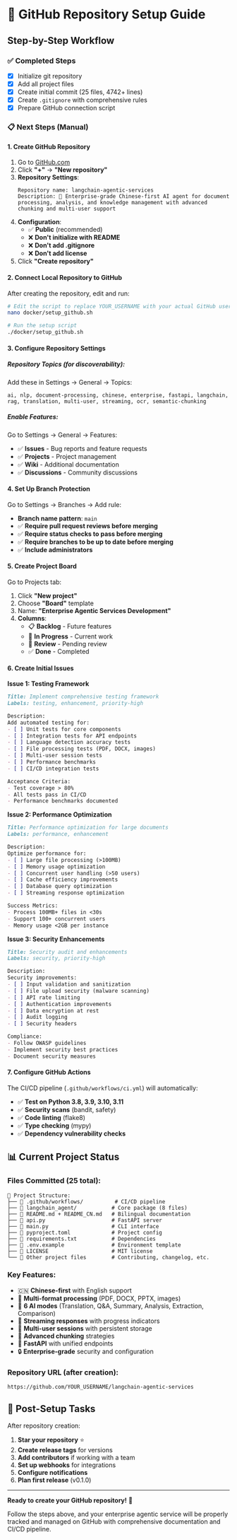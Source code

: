 # 🚀 GitHub Repository Setup Guide

## Step-by-Step Workflow

### ✅ **Completed Steps**
- [x] Initialize git repository
- [x] Add all project files
- [x] Create initial commit (25 files, 4742+ lines)
- [x] Create `.gitignore` with comprehensive rules
- [x] Prepare GitHub connection script

### 📋 **Next Steps (Manual)**

#### **1. Create GitHub Repository**
1. Go to [GitHub.com](https://github.com)
2. Click **"+"** → **"New repository"**
3. **Repository Settings**:
   ```
   Repository name: langchain-agentic-services
   Description: 🚀 Enterprise-grade Chinese-first AI agent for document processing, analysis, and knowledge management with advanced chunking and multi-user support
   ```
4. **Configuration**:
   - ✅ **Public** (recommended)
   - ❌ **Don't initialize with README**
   - ❌ **Don't add .gitignore**
   - ❌ **Don't add license**
5. Click **"Create repository"**

#### **2. Connect Local Repository to GitHub**
After creating the repository, edit and run:
```bash
# Edit the script to replace YOUR_USERNAME with your actual GitHub username
nano docker/setup_github.sh

# Run the setup script
./docker/setup_github.sh
```

#### **3. Configure Repository Settings**

##### **Repository Topics** (for discoverability):
Add these in Settings → General → Topics:
```
ai, nlp, document-processing, chinese, enterprise, fastapi, langchain, 
rag, translation, multi-user, streaming, ocr, semantic-chunking
```

##### **Enable Features**:
Go to Settings → General → Features:
- ✅ **Issues** - Bug reports and feature requests
- ✅ **Projects** - Project management
- ✅ **Wiki** - Additional documentation
- ✅ **Discussions** - Community discussions

#### **4. Set Up Branch Protection**
Go to Settings → Branches → Add rule:
- **Branch name pattern**: `main`
- ✅ **Require pull request reviews before merging**
- ✅ **Require status checks to pass before merging**
- ✅ **Require branches to be up to date before merging**
- ✅ **Include administrators**

#### **5. Create Project Board**
Go to Projects tab:
1. Click **"New project"**
2. Choose **"Board"** template
3. Name: **"Enterprise Agentic Services Development"**
4. **Columns**:
   - 📋 **Backlog** - Future features
   - 🚧 **In Progress** - Current work
   - 👀 **Review** - Pending review
   - ✅ **Done** - Completed

#### **6. Create Initial Issues**

**Issue 1: Testing Framework**
```markdown
Title: Implement comprehensive testing framework
Labels: testing, enhancement, priority-high

Description:
Add automated testing for:
- [ ] Unit tests for core components
- [ ] Integration tests for API endpoints
- [ ] Language detection accuracy tests
- [ ] File processing tests (PDF, DOCX, images)
- [ ] Multi-user session tests
- [ ] Performance benchmarks
- [ ] CI/CD integration tests

Acceptance Criteria:
- Test coverage > 80%
- All tests pass in CI/CD
- Performance benchmarks documented
```

**Issue 2: Performance Optimization**
```markdown
Title: Performance optimization for large documents
Labels: performance, enhancement

Description:
Optimize performance for:
- [ ] Large file processing (>100MB)
- [ ] Memory usage optimization
- [ ] Concurrent user handling (>50 users)
- [ ] Cache efficiency improvements
- [ ] Database query optimization
- [ ] Streaming response optimization

Success Metrics:
- Process 100MB+ files in <30s
- Support 100+ concurrent users
- Memory usage <2GB per instance
```

**Issue 3: Security Enhancements**
```markdown
Title: Security audit and enhancements
Labels: security, priority-high

Description:
Security improvements:
- [ ] Input validation and sanitization
- [ ] File upload security (malware scanning)
- [ ] API rate limiting
- [ ] Authentication improvements
- [ ] Data encryption at rest
- [ ] Audit logging
- [ ] Security headers

Compliance:
- Follow OWASP guidelines
- Implement security best practices
- Document security measures
```

#### **7. Configure GitHub Actions**
The CI/CD pipeline (`.github/workflows/ci.yml`) will automatically:
- ✅ **Test on Python 3.8, 3.9, 3.10, 3.11**
- ✅ **Security scans** (bandit, safety)
- ✅ **Code linting** (flake8)
- ✅ **Type checking** (mypy)
- ✅ **Dependency vulnerability checks**

## 📊 **Current Project Status**

### **Files Committed (25 total)**:
```
📁 Project Structure:
├── 📁 .github/workflows/          # CI/CD pipeline
├── 📁 langchain_agent/           # Core package (8 files)
├── 📄 README.md + README_CN.md   # Bilingual documentation
├── 📄 api.py                     # FastAPI server
├── 📄 main.py                    # CLI interface
├── 📄 pyproject.toml             # Project config
├── 📄 requirements.txt           # Dependencies
├── 📄 .env.example               # Environment template
├── 📄 LICENSE                    # MIT license
└── 📄 Other project files        # Contributing, changelog, etc.
```

### **Key Features**:
- 🇨🇳 **Chinese-first** with English support
- 📄 **Multi-format processing** (PDF, DOCX, PPTX, images)
- 🤖 **6 AI modes** (Translation, Q&A, Summary, Analysis, Extraction, Comparison)
- 🔄 **Streaming responses** with progress indicators
- 👥 **Multi-user sessions** with persistent storage
- 🧠 **Advanced chunking** strategies
- 🚀 **FastAPI** with unified endpoints
- 🔒 **Enterprise-grade** security and configuration

### **Repository URL** (after creation):
```
https://github.com/YOUR_USERNAME/langchain-agentic-services
```

## 🎯 **Post-Setup Tasks**

After repository creation:
1. **Star your repository** ⭐
2. **Create release tags** for versions
3. **Add contributors** if working with a team
4. **Set up webhooks** for integrations
5. **Configure notifications**
6. **Plan first release** (v0.1.0)

---

**Ready to create your GitHub repository!** 🚀

Follow the steps above, and your enterprise agentic service will be properly tracked and managed on GitHub with comprehensive documentation and CI/CD pipeline.
